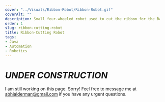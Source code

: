```yaml
---
cover: "../Visuals/Ribbon-Robot/Ribbon-Robot.gif"
coverAlt: ""
description: Small four-wheeled robot used to cut the ribbon for the Bay Area Science Festival in 2019.
order: 1
slug: ribbon-cutting-robot
title: Ribbon-Cutting Robot
tags:
- Java
- Automation
- Robotics
---
```


# **_UNDER CONSTRUCTION_**
I am still working on this page. Sorry! Feel free to message me at abhialderman@gmail.com if you have any urgent questions.